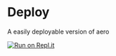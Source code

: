 # Deploy

A easily deployable version of aero

[![Run on Repl.it](https://replit.com/badge/github/Bigfoot9999/aero/)](https://replit.com/new/github/Bigfoot9999/aero/)
